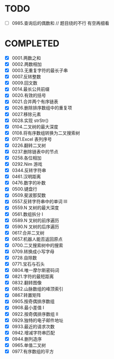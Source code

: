# TODO

- [ ] 0985.查询后的偶数和 // 题目绕的不行 有空再细看

# COMPLETED

- [x] 0001.两数之和
- [x] 0002.两数相加
- [x] 0003.无重复字符的最长子串
- [x] 0007.反转整数
- [x] 0009.回文数
- [x] 0014.最长公共前缀
- [x] 0020.有效的括号
- [x] 0021.合并两个有序链表
- [x] 0026.删除排序数组中的重复项
- [x] 0027.移除元素
- [x] 0028.实现 strStr()
- [x] 0104.二叉树的最大深度
- [x] 0108.将有序数组转换为二叉搜索树
- [x] 0171.Excel 表列序号
- [x] 0226.翻转二叉树
- [x] 0237.删除链表中的节点
- [x] 0258.各位相加
- [x] 0292.Nim 游戏
- [x] 0344.反转字符串
- [x] 0461.汉明距离
- [x] 0476.数字的补数
- [x] 0500.键盘行
- [x] 0509.斐波那契数
- [x] 0557.反转字符串中的单词 III
- [x] 0559.N 叉树的最大深度
- [x] 0561.数组拆分 I
- [x] 0589.N 叉树的前序遍历
- [x] 0590.N 叉树的后序遍历
- [x] 0617.合并二叉树
- [x] 0657.机器人能否返回原点
- [x] 0700.二叉搜索树中的搜索
- [x] 0709.转换成小写字母
- [x] 0728.自除数
- [x] 0771.宝石与石头
- [x] 0804.唯一摩尔斯密码词
- [x] 0821.字符的最短距离
- [x] 0832.翻转图像
- [x] 0852.山脉数组的峰顶索引
- [x] 0867.转置矩阵
- [x] 0905.按奇偶排序数组
- [x] 0908.最小差值 I
- [x] 0922.按奇偶排序数组 II
- [x] 0929.独特的电子邮件地址
- [x] 0933.最近的请求次数
- [x] 0942.增减字符串匹配
- [x] 0944.删列造序
- [x] 0965.单值二叉树
- [x] 0977.有序数组的平方

